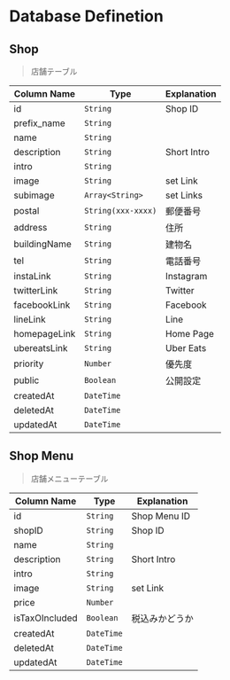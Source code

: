 # Database Definetion

## Shop

> 店舗テーブル

| Column Name    | Type               | Explanation   |
| -------------- | ------------------ | ------------- |
| id             | `String`           | Shop ID       |
| prefix_name    | `String`           |               |
| name           | `String`           |               |
| description    | `String`           | Short Intro   |
| intro          | `String`           |               |
| image          | `String`           | set Link      |
| subimage       | `Array<String>`    | set Links     |
| postal         | `String(xxx-xxxx)` | 郵便番号       |
| address        | `String`           | 住所          |
| buildingName   | `String`           | 建物名        |
| tel            | `String`           | 電話番号      |
| instaLink      | `String`           | Instagram     |
| twitterLink    | `String`           | Twitter       |
| facebookLink   | `String`           | Facebook      |
| lineLink       | `String`           | Line          |
| homepageLink   | `String`           | Home Page     |
| ubereatsLink   | `String`           | Uber Eats     |
| priority       | `Number`           | 優先度        |
| public         | `Boolean`          | 公開設定      |
| createdAt      | `DateTime`         |               |
| deletedAt      | `DateTime`         |               |
| updatedAt      | `DateTime`         |               |

## Shop Menu

> 店舗メニューテーブル

| Column Name     | Type            | Explanation   |
| --------------  | --------------- | ------------- |
| id              | `String`        | Shop Menu ID  |
| shopID          | `String`        | Shop ID       |
| name            | `String`        |               |
| description     | `String`        | Short Intro   |
| intro           | `String`        |               |
| image           | `String`        | set Link      |
| price           | `Number`        |               |
| isTaxOIncluded  | `Boolean`       | 税込みかどうか |
| createdAt       | `DateTime`      |               |
| deletedAt       | `DateTime`      |               |
| updatedAt       | `DateTime`      |               |
